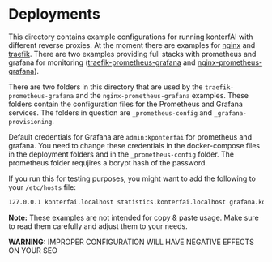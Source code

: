 # Deployments

This directory contains example configurations for running konterfAI with different reverse proxies.
At the moment there are examples for [nginx](nginx) and [traefik](traefik).
There are two examples providing full stacks with prometheus and grafana for monitoring 
([traefik-prometheus-grafana](traefik-prometheus-grafana) and [nginx-prometheus-grafana](nginx-prometheus-grafana)).

There are two folders in this directory that are used by the `traefik-prometheus-grafana` and the
`nginx-prometheus-grafana` examples. These folders contain the configuration files for the Prometheus and Grafana
services. The folders in question are `_prometheus-config` and `_grafana-provisioning`.

Default credentials for Grafana are `admin:kponterfai` for prometheus and grafana. 
You need to change these credentials in the docker-compose files in the deployment folders and in the 
`_prometheus-config` folder. The prometheus folder requjires a bcrypt hash of the password.

If you run this for testing purposes, you might want to add the following to your `/etc/hosts` file:

```txt
127.0.0.1 konterfai.localhost statistics.konterfai.localhost grafana.konterfai.localhost prometheus.konterfai.localhost
```

**Note:** These examples are not intended for copy & paste usage.
Make sure to read them carefully and adjust them to your needs.

**WARNING:** IMPROPER CONFIGURATION WILL HAVE NEGATIVE EFFECTS ON YOUR SEO
